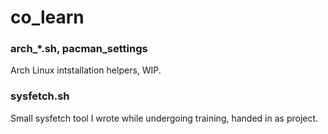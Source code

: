 # co_learn
### arch_*.sh, pacman_settings
Arch Linux intstallation helpers, WIP.
### sysfetch.sh
Small sysfetch tool I wrote while undergoing training, handed in as project.
